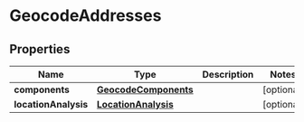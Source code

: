 

# GeocodeAddresses


## Properties

Name | Type | Description | Notes
------------ | ------------- | ------------- | -------------
**components** | [**GeocodeComponents**](GeocodeComponents.md) |  |  [optional]
**locationAnalysis** | [**LocationAnalysis**](LocationAnalysis.md) |  |  [optional]



